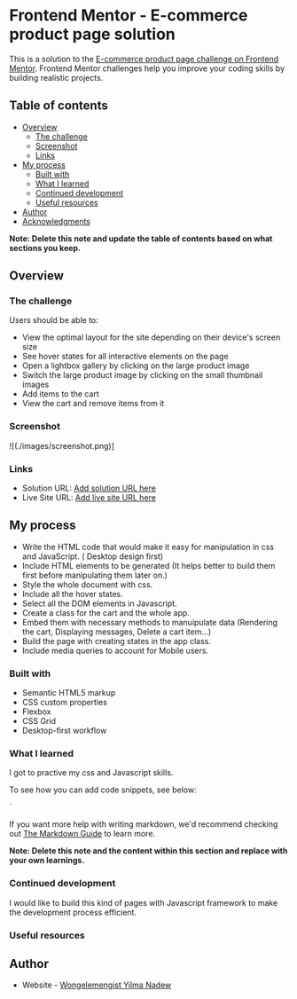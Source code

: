 # Frontend Mentor - E-commerce product page solution

This is a solution to the [E-commerce product page challenge on Frontend Mentor](https://www.frontendmentor.io/challenges/ecommerce-product-page-UPsZ9MJp6). Frontend Mentor challenges help you improve your coding skills by building realistic projects.

## Table of contents

- [Overview](#overview)
  - [The challenge](#the-challenge)
  - [Screenshot](#screenshot)
  - [Links](#links)
- [My process](#my-process)
  - [Built with](#built-with)
  - [What I learned](#what-i-learned)
  - [Continued development](#continued-development)
  - [Useful resources](#useful-resources)
- [Author](#author)
- [Acknowledgments](#acknowledgments)

**Note: Delete this note and update the table of contents based on what sections you keep.**

## Overview

### The challenge

Users should be able to:

- View the optimal layout for the site depending on their device's screen size
- See hover states for all interactive elements on the page
- Open a lightbox gallery by clicking on the large product image
- Switch the large product image by clicking on the small thumbnail images
- Add items to the cart
- View the cart and remove items from it

### Screenshot

![(./images/screenshot.png)]

### Links

- Solution URL: [Add solution URL here](https://your-solution-url.com)
- Live Site URL: [Add live site URL here](https://your-live-site-url.com)

## My process

- Write the HTML code that would make it easy for manipulation in css and JavaScript. ( Desktop design first)
- Include HTML elements to be generated (It helps better to build them first before manipulating them later on.)
- Style the whole document with css.
- Include all the hover states.
- Select all the DOM elements in Javascript.
- Create a class for the cart and the whole app.
- Embed them with necessary methods to manuipulate data (Rendering the cart, Displaying messages, Delete a cart item...)
- Build the page with creating states in the app class.
- Include media queries to account for Mobile users.

### Built with

- Semantic HTML5 markup
- CSS custom properties
- Flexbox
- CSS Grid
- Desktop-first workflow

### What I learned

I got to practive my css and Javascript skills.

To see how you can add code snippets, see below:

`

If you want more help with writing markdown, we'd recommend checking out [The Markdown Guide](https://www.markdownguide.org/) to learn more.

**Note: Delete this note and the content within this section and replace with your own learnings.**

### Continued development

I would like to build this kind of pages with Javascript framework to make the development process efficient.

### Useful resources

## Author

- Website - [Wongelemengist Yilma Nadew](https://www.your-site.com)
